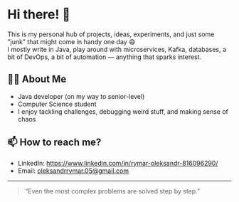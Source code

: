 # Hi there! 👋

This is my personal hub of projects, ideas, experiments, and just some "junk" that might come in handy one day 😄  
I mostly write in Java, play around with microservices, Kafka, databases, a bit of DevOps, a bit of automation — anything that sparks interest.

## 👨‍💻 About Me

- Java developer (on my way to senior-level)
- Computer Science student
- I enjoy tackling challenges, debugging weird stuff, and making sense of chaos

## 📫 How to reach me?

- LinkedIn: https://www.linkedin.com/in/rymar-oleksandr-816096290/
- Email: oleksandrrymar.05@gmail.com

---

> “Even the most complex problems are solved step by step.”
